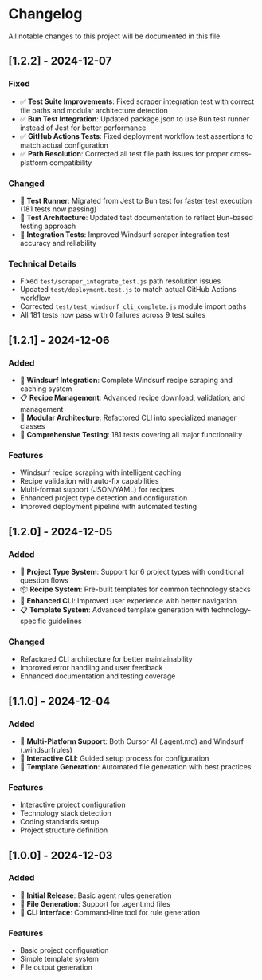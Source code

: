 # Changelog

All notable changes to this project will be documented in this file.

## [1.2.2] - 2024-12-07

### Fixed
- ✅ **Test Suite Improvements**: Fixed scraper integration test with correct file paths and modular architecture detection
- ✅ **Bun Test Integration**: Updated package.json to use Bun test runner instead of Jest for better performance
- ✅ **GitHub Actions Tests**: Fixed deployment workflow test assertions to match actual configuration
- ✅ **Path Resolution**: Corrected all test file path issues for proper cross-platform compatibility

### Changed
- 🔄 **Test Runner**: Migrated from Jest to Bun test for faster test execution (181 tests now passing)
- 🔄 **Test Architecture**: Updated test documentation to reflect Bun-based testing approach
- 🔄 **Integration Tests**: Improved Windsurf scraper integration test accuracy and reliability

### Technical Details
- Fixed `test/scraper_integrate_test.js` path resolution issues
- Updated `test/deployment.test.js` to match actual GitHub Actions workflow
- Corrected `test/test_windsurf_cli_complete.js` module import paths
- All 181 tests now pass with 0 failures across 9 test suites

## [1.2.1] - 2024-12-06

### Added
- 🌊 **Windsurf Integration**: Complete Windsurf recipe scraping and caching system
- 📋 **Recipe Management**: Advanced recipe download, validation, and management
- 🔧 **Modular Architecture**: Refactored CLI into specialized manager classes
- 🧪 **Comprehensive Testing**: 181 tests covering all major functionality

### Features
- Windsurf recipe scraping with intelligent caching
- Recipe validation with auto-fix capabilities
- Multi-format support (JSON/YAML) for recipes
- Enhanced project type detection and configuration
- Improved deployment pipeline with automated testing

## [1.2.0] - 2024-12-05

### Added
- 🎯 **Project Type System**: Support for 6 project types with conditional question flows
- 📦 **Recipe System**: Pre-built templates for common technology stacks
- 🔧 **Enhanced CLI**: Improved user experience with better navigation
- 📋 **Template System**: Advanced template generation with technology-specific guidelines

### Changed
- Refactored CLI architecture for better maintainability
- Improved error handling and user feedback
- Enhanced documentation and testing coverage

## [1.1.0] - 2024-12-04

### Added
- 🚀 **Multi-Platform Support**: Both Cursor AI (.agent.md) and Windsurf (.windsurfrules)
- 🎨 **Interactive CLI**: Guided setup process for configuration
- 📝 **Template Generation**: Automated file generation with best practices

### Features
- Interactive project configuration
- Technology stack detection
- Coding standards setup
- Project structure definition

## [1.0.0] - 2024-12-03

### Added
- 🎉 **Initial Release**: Basic agent rules generation
- 📄 **File Generation**: Support for .agent.md files
- 🔧 **CLI Interface**: Command-line tool for rule generation

### Features
- Basic project configuration
- Simple template system
- File output generation
